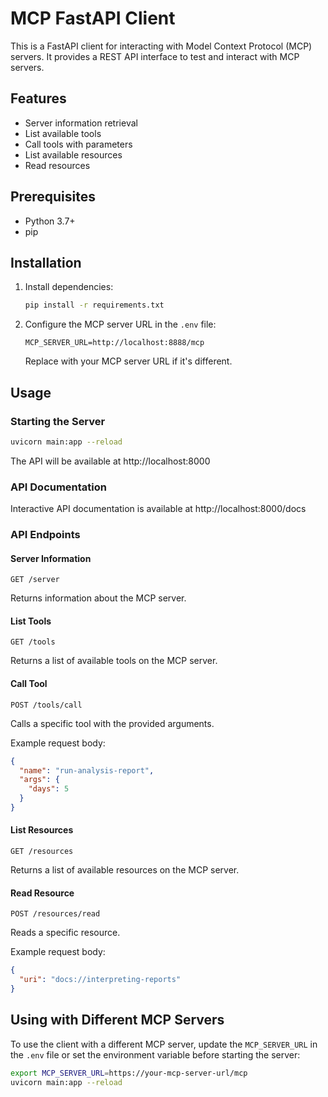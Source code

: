 # MCP FastAPI Client

This is a FastAPI client for interacting with Model Context Protocol (MCP) servers. It provides a REST API interface to test and interact with MCP servers.

## Features

- Server information retrieval
- List available tools
- Call tools with parameters
- List available resources
- Read resources

## Prerequisites

- Python 3.7+
- pip

## Installation

1. Install dependencies:
   ```bash
   pip install -r requirements.txt
   ```

2. Configure the MCP server URL in the `.env` file:
   ```
   MCP_SERVER_URL=http://localhost:8888/mcp
   ```
   
   Replace with your MCP server URL if it's different.

## Usage

### Starting the Server

```bash
uvicorn main:app --reload
```

The API will be available at http://localhost:8000

### API Documentation

Interactive API documentation is available at http://localhost:8000/docs

### API Endpoints

#### Server Information

```
GET /server
```

Returns information about the MCP server.

#### List Tools

```
GET /tools
```

Returns a list of available tools on the MCP server.

#### Call Tool

```
POST /tools/call
```

Calls a specific tool with the provided arguments.

Example request body:
```json
{
  "name": "run-analysis-report",
  "args": {
    "days": 5
  }
}
```

#### List Resources

```
GET /resources
```

Returns a list of available resources on the MCP server.

#### Read Resource

```
POST /resources/read
```

Reads a specific resource.

Example request body:
```json
{
  "uri": "docs://interpreting-reports"
}
```

## Using with Different MCP Servers

To use the client with a different MCP server, update the `MCP_SERVER_URL` in the `.env` file or set the environment variable before starting the server:

```bash
export MCP_SERVER_URL=https://your-mcp-server-url/mcp
uvicorn main:app --reload
```